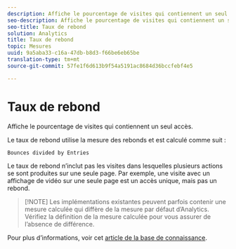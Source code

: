 ```yaml
---
description: Affiche le pourcentage de visites qui contiennent un seul accès.
seo-description: Affiche le pourcentage de visites qui contiennent un seul accès.
seo-title: Taux de rebond
solution: Analytics
title: Taux de rebond
topic: Mesures
uuid: 9a5aba33-c16a-47db-b8d3-f66be6eb65be
translation-type: tm+mt
source-git-commit: 57fe1f6d613b9f54a5191ac8684d36bccfebf4e5

---
```



# Taux de rebond

Affiche le pourcentage de visites qui contiennent un seul accès.

Le taux de rebond utilise la mesure [](/help/components/c-variables/c-metrics/metrics-bounces.md) des rebonds et est calculé comme suit :

`Bounces divided by Entries`

Le taux de rebond n’inclut pas les visites dans lesquelles plusieurs actions se sont produites sur une seule page. Par exemple, une visite avec un affichage de vidéo sur une seule page est un accès unique, mais pas un rebond.

> [!NOTE] Les implémentations existantes peuvent parfois contenir une mesure calculée qui diffère de la mesure par défaut d’Analytics. Vérifiez la définition de la mesure calculée pour vous assurer de l’absence de différence.

Pour plus d’informations, voir cet [article de la base de connaissance](https://marketing.adobe.com/resources/help/en_US/home/index.html#kb-analytics-comparing-bounces-and-single-access).
